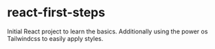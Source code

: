 # react-first-steps
Initial React project to learn the basics. Additionally using the power os Tailwindcss to easily apply styles.
